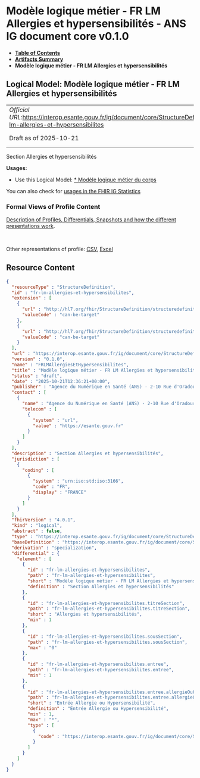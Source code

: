 # Modèle logique métier - FR LM Allergies et hypersensibilités - ANS IG document core v0.1.0

* [**Table of Contents**](toc.md)
* [**Artifacts Summary**](artifacts.md)
* **Modèle logique métier - FR LM Allergies et hypersensibilités**

## Logical Model: Modèle logique métier - FR LM Allergies et hypersensibilités 

| | |
| :--- | :--- |
| *Official URL*:https://interop.esante.gouv.fr/ig/document/core/StructureDefinition/fr-lm-allergies-et-hypersensibilites | *Version*:0.1.0 |
| Draft as of 2025-10-21 | *Computable Name*:FRLMAllergiesEtHypersensibilites |

 
Section Allergies et hypersensibilités 

**Usages:**

* Use this Logical Model: [* Modèle logique métier du corps](StructureDefinition-fr-lm-corps-document.md)

You can also check for [usages in the FHIR IG Statistics](https://packages2.fhir.org/xig/ans.document.fr.core|current/StructureDefinition/fr-lm-allergies-et-hypersensibilites)

### Formal Views of Profile Content

 [Description of Profiles, Differentials, Snapshots and how the different presentations work](http://build.fhir.org/ig/FHIR/ig-guidance/readingIgs.html#structure-definitions). 

 

Other representations of profile: [CSV](StructureDefinition-fr-lm-allergies-et-hypersensibilites.csv), [Excel](StructureDefinition-fr-lm-allergies-et-hypersensibilites.xlsx) 



## Resource Content

```json
{
  "resourceType" : "StructureDefinition",
  "id" : "fr-lm-allergies-et-hypersensibilites",
  "extension" : [
    {
      "url" : "http://hl7.org/fhir/StructureDefinition/structuredefinition-type-characteristics",
      "valueCode" : "can-be-target"
    },
    {
      "url" : "http://hl7.org/fhir/StructureDefinition/structuredefinition-type-characteristics",
      "valueCode" : "can-be-target"
    }
  ],
  "url" : "https://interop.esante.gouv.fr/ig/document/core/StructureDefinition/fr-lm-allergies-et-hypersensibilites",
  "version" : "0.1.0",
  "name" : "FRLMAllergiesEtHypersensibilites",
  "title" : "Modèle logique métier - FR LM Allergies et hypersensibilités",
  "status" : "draft",
  "date" : "2025-10-21T12:36:21+00:00",
  "publisher" : "Agence du Numérique en Santé (ANS) - 2-10 Rue d'Oradour-sur-Glane, 75015 Paris",
  "contact" : [
    {
      "name" : "Agence du Numérique en Santé (ANS) - 2-10 Rue d'Oradour-sur-Glane, 75015 Paris",
      "telecom" : [
        {
          "system" : "url",
          "value" : "https://esante.gouv.fr"
        }
      ]
    }
  ],
  "description" : "Section Allergies et hypersensibilités",
  "jurisdiction" : [
    {
      "coding" : [
        {
          "system" : "urn:iso:std:iso:3166",
          "code" : "FR",
          "display" : "FRANCE"
        }
      ]
    }
  ],
  "fhirVersion" : "4.0.1",
  "kind" : "logical",
  "abstract" : false,
  "type" : "https://interop.esante.gouv.fr/ig/document/core/StructureDefinition/fr-lm-allergies-et-hypersensibilites",
  "baseDefinition" : "https://interop.esante.gouv.fr/ig/document/core/StructureDefinition/fr-lm-section",
  "derivation" : "specialization",
  "differential" : {
    "element" : [
      {
        "id" : "fr-lm-allergies-et-hypersensibilites",
        "path" : "fr-lm-allergies-et-hypersensibilites",
        "short" : "Modèle logique métier - FR LM Allergies et hypersensibilités",
        "definition" : "Section Allergies et hypersensibilités"
      },
      {
        "id" : "fr-lm-allergies-et-hypersensibilites.titreSection",
        "path" : "fr-lm-allergies-et-hypersensibilites.titreSection",
        "short" : "Allergies et hypersensibilités",
        "min" : 1
      },
      {
        "id" : "fr-lm-allergies-et-hypersensibilites.sousSection",
        "path" : "fr-lm-allergies-et-hypersensibilites.sousSection",
        "max" : "0"
      },
      {
        "id" : "fr-lm-allergies-et-hypersensibilites.entree",
        "path" : "fr-lm-allergies-et-hypersensibilites.entree",
        "min" : 1
      },
      {
        "id" : "fr-lm-allergies-et-hypersensibilites.entree.allergieOuHypersensibilite",
        "path" : "fr-lm-allergies-et-hypersensibilites.entree.allergieOuHypersensibilite",
        "short" : "Entrée Allergie ou Hypersensibilité",
        "definition" : "Entrée Allergie ou Hypersensibilité",
        "min" : 1,
        "max" : "*",
        "type" : [
          {
            "code" : "https://interop.esante.gouv.fr/ig/document/core/StructureDefinition/fr-lm-allergie-ou-hypersensibilite"
          }
        ]
      }
    ]
  }
}

```
